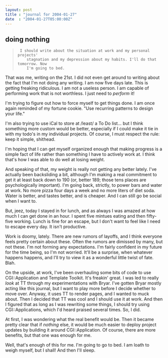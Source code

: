 ```yaml
---
layout: post
title : "journal for 2004-01-27"
date  : "2004-01-27T05:00:00Z"
---
```



## doing nothing

<blockquote>
<pre><code>	I should write about the situation at work and my personal projects'
	stagnation and my depression about my habits. I'll do that tomorrow. Now
	I'm going to bed.
</code></pre>

</blockquote>

That was me, writing on the 21st.  I did not even get around to writing about the fact that I'm not doing any writing.  I am now five days late.  This is getting freaking ridiculous.  I am not a useless person.  I am capable of performing work that is not worthless.  I just need to <em>perform</em> it!

I'm trying to figure out how to force myself to get things done.  I am once again reminded of my fortune cookie.  "Use recurring patterns to design your life."

I'm also trying to use iCal to store at /least/ a To Do list... but I think something more custom would be better, especially if I could make it tie in with my todo's in my individual projects.  Of course, I must respect the rule: keep it simple, shithead.

I'm hoping that I can get myself organized enough that making progress is a simple fact of life rather than something I have to actively work at.  I think that's how I was able to do well at losing weight.

And speaking of that, my weight is really not getting any better lately.  I've actually been backsliding a bit, although I'm making a real commitment to get it at least back down to 190 (or, better 189; those tens places are psychologically important).  I'm going back, strictly, to power bars and water at work.  No more pizza four days a week and no more liters of diet soda. Water is better, and tastes better, and is cheaper.  And I can still go be social when I want to.

But, jeez, today I stayed in for lunch, and as always I was amazed at how much I can get done in an hour.  I spent five mintues eating and then fifty-five working.  Lunch is fine for an escape, but I don't want to feel like I need to escape every day.  It isn't productive.

Work is doomy, lately.  There are new rumors of layoffs, and I think everyone feels pretty certain about these.  Often the rumors are dimissed by many, but not these.  I'm not forming any expectations.  I'm fairly confident in my future for the time being, so I'm not worried.  It'll be a surprise, when whatever happens happens, and I'll try to view it as a wonderful little twist of fate.  Blah.

On the upside, at work, I've been overhauling some bits of code to use CGI::Application and Template Toolkit.  It's freakin' great.  I was led to really <em>look</em> at TT through my experimentations with Bryar.  I've gotten Bryar mostly acting like this journal, but I want to play more before I decide whether to move over.  Anyway, it uses TT to render pages, and I wanted to muck about.  Then I decided that TT was cool and I should use it at work.  And then I figured that as long as I was rewriting some things, I should try using CGI::Applications, which I'd heard praised several times.  So, I did.

At first, I was wondering what the real benefit would be.  Then it became pretty clear that if <em>nothing</em> else, it would be much easier to deploy  project updates by building it around CGI::Application.  Of course, there are more benefits, but that one was enough for me.

Well, that's enough of this for me.  I'm going to go to bed.  I am loath to weigh myself, but I shall!  And then I'll sleep.

